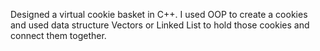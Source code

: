 Designed a virtual cookie basket in C++. I used OOP to create a cookies and used data structure Vectors or Linked List to hold those cookies and connect them together.  
